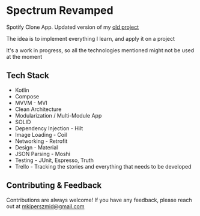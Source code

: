 # Spectrum Revamped

Spotify Clone App. Updated version of my [old project](https://github.com/MKiperszmid/Spectrum)

The idea is to implement everything I learn, and apply it on a project

It's a work in progress, so all the technologies mentioned might not be used at the moment

## Tech Stack

* Kotlin
* Compose
* MVVM - MVI
* Clean Architecture
* Modularization / Multi-Module App
* SOLID
* Dependency Injection - Hilt
* Image Loading - Coil
* Networking - Retrofit
* Design - Material
* JSON Parsing - Moshi
* Testing - JUnit, Espresso, Truth
* Trello - Tracking the stories and everything that needs to be developed

## Contributing & Feedback

Contributions are always welcome!
If you have any feedback, please reach out at mkiperszmid@gmail.com
